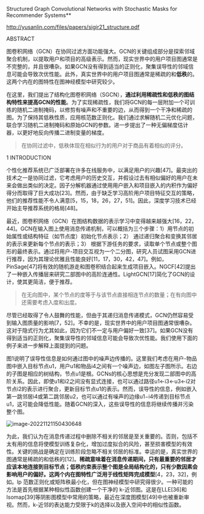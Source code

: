 Structured Graph Convolutional Networks with Stochastic Masks for Recommender Systems**

http://yusanlin.com/files/papers/sigir21_structure.pdf

ABSTRACT

图卷积网络（GCN）在协同过滤方面功能强大。GCN的关键组成部分是探索邻域聚合机制，以提取用户和项目的高级表示。然而，现实世界中的用户项目图通常是不完整的，并且很嘈杂。如果GCN没有得到适当的正则化，聚集误导性的邻域信息可能会导致次优性能。此外，真实世界中的用户项目图通常是稀疏的和**低秩**的。这两个内在的图特性在图神经模型中研究较少。 

在这里，我们提出了结构化图卷积网络（SGCN），**通过利用稀疏性和低秩的图结构特性来提高GCN的性能**。为了实现稀疏性，我们将GCN的每一层附加一个可训练的随机二进制掩码，以修剪有噪声和不重要的边，从而得到一个干净和稀疏的图。为了保持其低秩性质，应用核范数正则化。我们通过求解随机二元优化问题，联合学习随机二进制掩码和原始GCN的参数。进一步提出了一种无偏梯度估计器，以更好地反向传播二进制变量的梯度。

> 在协同过滤中，低秩体现在相似行为的用户对于商品有着相似的评分。

1 INTRODUCTION

个性化推荐系统已广泛部署在许多在线服务中，以满足用户的兴趣[47]。最突出的技术之一是协同过滤，它考虑用户的历史交互，并假设过去有相似偏好的用户在未来会做出类似的决定。因子分解机器通过使用用户嵌入和项目嵌入的内积作为偏好得分而取得了巨大成功[23]。然而，由于缺乏学习高阶用户项目特征交互的策略，他们的推荐性能不令人满意[5，15，18，26，27，51]。因此，深度学习技术已经开始主导推荐系统的格局[48]。 

最近，图卷积网络（GCN）在图结构数据的表示学习中变得越来越强大[16，22，44]。GCN在输入图上使用消息传递机制，可以概括为三个步骤：1）用节点的初始属性或结构特征（如节点度）初始化节点表示；2） 通过递归聚合和变换其邻居的表示来更新每个节点的表示；3） 根据下游任务的要求，读取单个节点或整个图形的最终表示。通过将用户-项目交互视为一个二分图，研究人员试图采用GCN进行推荐，因为其理论优雅且性能良好[11，17，30，42，47]。例如，PinSage[47]将有效的随机游走和图卷积结合起来生成项目嵌入。NGCF[42]提出了一种嵌入传播层来研究二部图中的高阶连通性。LightGCN[17]简化了GCN的设计，使其更简洁，便于推荐。 

> 在无向图中，某个节点的度等于与该节点直接相连节点的数量；在有向图中还需要考虑入度和出度。

尽管已经取得了令人鼓舞的性能，但由于其递归消息传递模式，GCN仍然容易受到输入图质量的影响[7，52]。不幸的是，现实世界中的用户项目图通常很嘈杂。这对于隐式行为尤其如此，因为它们不一定与用户偏好一致[37]。如果GCN没有得到适当的正则化，聚集误导性的邻域信息可能会导致次优性能。我们使用下面的例子来进一步解释上面提到的问题。 

图1说明了误导性信息是如何通过图中的噪声边传播的。这里我们考虑在用户-物品图中嵌入目标节点u1，用户u1和物品i4之间有一个噪声边，如图左子图所示。右边的子图是相应的树结构，节点u1是根。GCNs的核心思想是充分发现二部图中的高阶关系。因此，即使u1和i2之间没有显式连接，也可以通过路径u1←i3←u3←i2对节点i2的表示进行聚合，更新目标节点u1的表示。然而，误导性的信息，例如嵌入第一跳邻居i4或第二跳邻居u2，也可以通过有噪声的边缘u1−i4传递到目标节点u1，这可能会降低性能。随着GCN的深入，这些误导性的信息将继续传播并污染整个图。

![image-20221121150430648](https://gitee.com/ning13445/picture/raw/master/1/image-20221121150430648.png)

为此，我们认为在消息传递过程中删除不相关的邻居是至关重要的。否则，包括不太有用的信息将使模型训练复杂化，增加过度拟合的风险，甚至损害模型的有效性。关键的挑战是确定在训练阶段忽略不相关邻居的标准。幸运的是，真实世界的图通常是稀疏的和低秩的[12]。**稀疏意味着在消息传递期间，只有最重要的邻居才应该本地连接到目标节点；低秩约束表示整个图是全局结构化的，只有少数因素会影响用户的偏好。这两个内在图特性广泛用于线性矩阵完成模型**[4，23，32]，例如。lp 范数正则化或矩阵秩最小化，但在图神经模型中研究得很少。一种可能的方法是首先根据某种相似性函数创建一个干净的 k-近邻图。这是在LLE[36]和Isomap[39]等阴影图模型中常用的策略，最近在深度图模型[49]中也被重新审视。然而，k-近邻的表达能力受限于k的选择以及嵌入空间中的相似性函数。